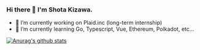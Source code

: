 ### Hi there 👋 I'm Shota Kizawa.

- 🔭 I’m currently working on Plaid.inc (long-term internship)
- 🌱 I’m currently learning Go, Typescript, Vue, Ethereum, Polkadot, etc...

<!-- **kiibo382/kiibo382** is a ✨ _special_ ✨ repository because its `README.md` (this file) appears on your GitHub profile.

Here are some ideas to get you started:

- 🌱 I’m currently learning ...
- 👯 I’m looking to collaborate on ...
- 🤔 I’m looking for help with ...
- 💬 Ask me about ...
- 📫 How to reach me: ...
- 😄 Pronouns: ...
- ⚡ Fun fact: ... -->

[![Anurag's github stats](https://github-readme-stats.vercel.app/api?username=kiibo382&count_private=true&show_icons=true&theme=radical)](https://github.com/anuraghazra/github-readme-stats)
